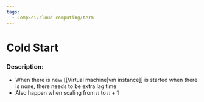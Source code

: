 ```yaml
---
tags:
  - CompSci/cloud-computing/term
---
```

# Cold Start
### Description:
- When there is new [[Virtual machine|vm instance]] is started when there is none, there needs to be extra lag time
- Also happen when scaling from $n$ to $n+1$